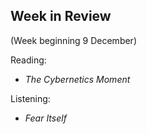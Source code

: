## Week in Review
(Week beginning 9 December)

Reading:
* _The Cybernetics Moment_

Listening:
* _Fear Itself_
